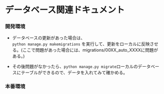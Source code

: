 # データベース関連ドキュメント

### 開発環境  

- データベースの更新があった場合は、  
```python manage.py makemigrations```  を実行して、更新をローカルに反映させる。(ここで問題があった場合には、migrations/00XX_auto_XXXXに問題がある。)

- その後問題がなかったら、```python manage.py migrate```ローカルのデータベースにテーブルができるので、データを入れてみて確かめる。  

### 本番環境  